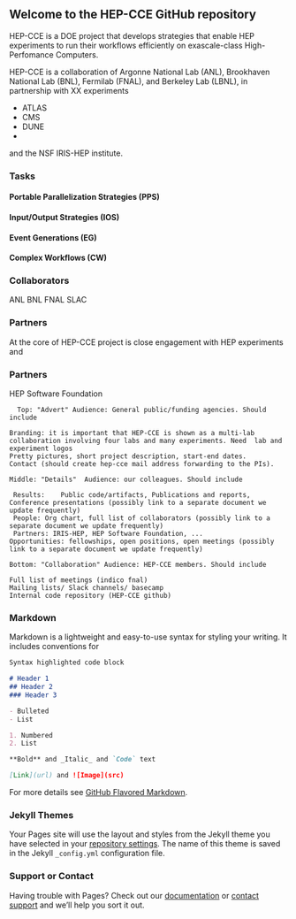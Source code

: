 ## Welcome to the HEP-CCE GitHub repository

HEP-CCE is a DOE project that develops strategies that enable HEP experiments to run their workflows efficiently on exascale-class High-Perfomance Computers.

HEP-CCE is a collaboration of Argonne National Lab (ANL), Brookhaven National Lab (BNL), Fermilab (FNAL), and Berkeley Lab (LBNL), in partnership with XX experiments
 - ATLAS
 - CMS
 - DUNE
 - 
 
 and the NSF IRIS-HEP institute.


### Tasks
#### Portable Parallelization Strategies (PPS)
#### Input/Output Strategies (IOS)
#### Event Generations (EG)
#### Complex Workflows (CW)
### Collaborators

ANL
BNL
FNAL
SLAC

### Partners
At the core of HEP-CCE project is close engagement with HEP experiments and 

### Partners

HEP Software Foundation



      Top: "Advert" Audience: General public/funding agencies. Should include

    Branding: it is important that HEP-CCE is shown as a multi-lab collaboration involving four labs and many experiments. Need  lab and experiment logos
    Pretty pictures, short project description, start-end dates. 
    Contact (should create hep-cce mail address forwarding to the PIs). 

    Middle: "Details"  Audience: our colleagues. Should include

     Results:    Public code/artifacts, Publications and reports, Conference presentations (possibly link to a separate document we update frequently)
     People: Org chart, full list of collaborators (possibly link to a separate document we update frequently)
     Partners: IRIS-HEP, HEP Software Foundation, ...
    Opportunities: fellowships, open positions, open meetings (possibly link to a separate document we update frequently)

    Bottom: "Collaboration" Audience: HEP-CCE members. Should include

    Full list of meetings (indico fnal)
    Mailing lists/ Slack channels/ basecamp
    Internal code repository (HEP-CCE github)
### Markdown

Markdown is a lightweight and easy-to-use syntax for styling your writing. It includes conventions for

```markdown
Syntax highlighted code block

# Header 1
## Header 2
### Header 3

- Bulleted
- List

1. Numbered
2. List

**Bold** and _Italic_ and `Code` text

[Link](url) and ![Image](src)
```

For more details see [GitHub Flavored Markdown](https://guides.github.com/features/mastering-markdown/).

### Jekyll Themes

Your Pages site will use the layout and styles from the Jekyll theme you have selected in your [repository settings](https://github.com/hep-cce2/hep-cce.github.io/settings). The name of this theme is saved in the Jekyll `_config.yml` configuration file.

### Support or Contact

Having trouble with Pages? Check out our [documentation](https://docs.github.com/categories/github-pages-basics/) or [contact support](https://github.com/contact) and we’ll help you sort it out.
